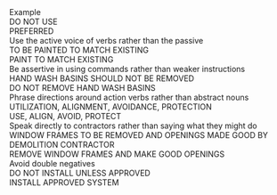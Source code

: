 <div class="cart-philosophies-grid-one-of-three" style="border-top: 0px;">Example</div>
<div class="cart-philosophies-grid-two-of-three">DO NOT USE</div>
<div class="cart-philosophies-grid-three-of-three">PREFERRED</div>

<div class="cart-philosophies-grid-one-of-three">Use the active voice of verbs rather than the passive</div>
<div class="cart-philosophies-grid-two-of-three">TO BE PAINTED TO MATCH EXISTING</div>
<div class="cart-philosophies-grid-three-of-three">PAINT TO MATCH EXISTING</div>

<div class="cart-philosophies-grid-one-of-three">Be assertive in using commands rather than weaker instructions</div>
<div class="cart-philosophies-grid-two-of-three">HAND WASH BASINS SHOULD NOT
BE REMOVED</div>
<div class="cart-philosophies-grid-three-of-three">DO NOT REMOVE HAND WASH BASINS</div>

<div class="cart-philosophies-grid-one-of-three">Phrase directions around action verbs rather than abstract nouns</div>
<div class="cart-philosophies-grid-two-of-three">UTILIZATION, ALIGNMENT, AVOIDANCE, PROTECTION</div>
<div class="cart-philosophies-grid-three-of-three">USE, ALIGN, AVOID, PROTECT</div>

<div class="cart-philosophies-grid-one-of-three">Speak directly to contractors rather than saying what they might do</div>
<div class="cart-philosophies-grid-two-of-three">WINDOW FRAMES TO BE REMOVED AND OPENINGS MADE GOOD BY DEMOLITION CONTRACTOR</div>
<div class="cart-philosophies-grid-three-of-three">REMOVE WINDOW FRAMES AND MAKE GOOD OPENINGS</div>

<div class="cart-philosophies-grid-one-of-three">Avoid double negatives</div>
<div class="cart-philosophies-grid-two-of-three">DO NOT INSTALL UNLESS APPROVED</div>
<div class="cart-philosophies-grid-three-of-three">INSTALL APPROVED SYSTEM</div>